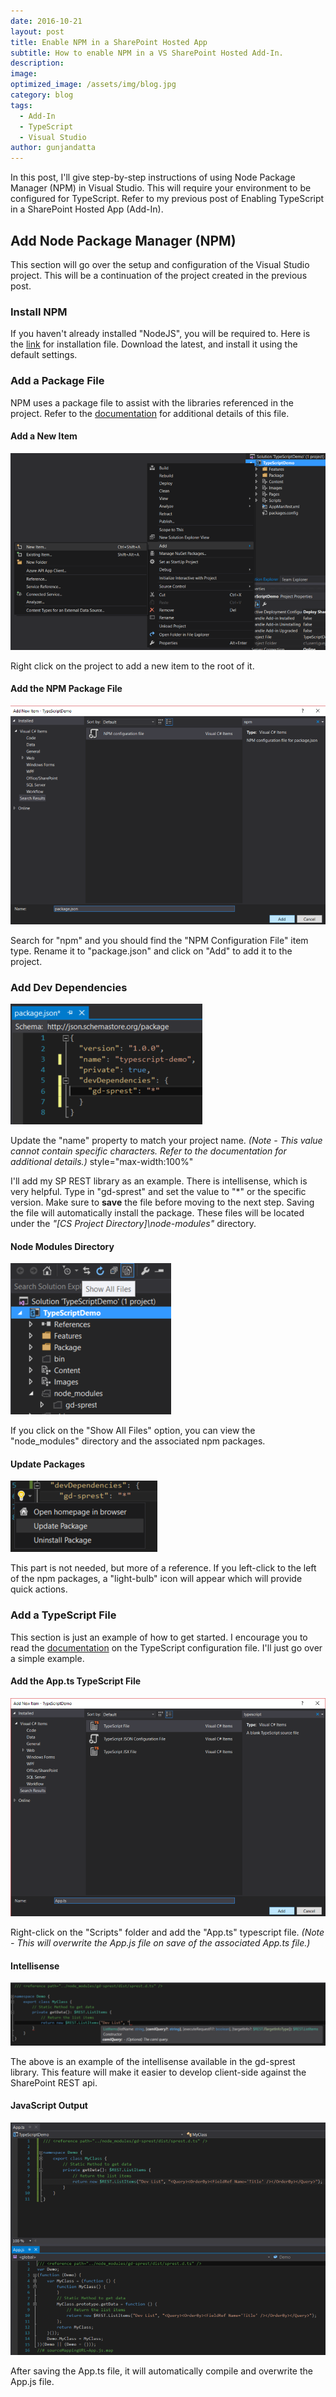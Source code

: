 ```yaml
---
date: 2016-10-21
layout: post
title: Enable NPM in a SharePoint Hosted App
subtitle: How to enable NPM in a VS SharePoint Hosted Add-In.
description:
image:
optimized_image: /assets/img/blog.jpg
category: blog
tags:
  - Add-In
  - TypeScript
  - Visual Studio
author: gunjandatta
---
```


In this post, I'll give step-by-step instructions of using Node Package Manager (NPM) in Visual Studio. This will require your environment to be configured for TypeScript. Refer to my previous post of Enabling TypeScript in a SharePoint Hosted App (Add-In).

## Add Node Package Manager (NPM)

This section will go over the setup and configuration of the Visual Studio project. This will be a continuation of the project created in the previous post.

### Install NPM

If you haven't already installed "NodeJS", you will be required to. Here is the [link](https://nodejs.org) for installation file. Download the latest, and install it using the default settings.

### Add a Package File

NPM uses a package file to assist with the libraries referenced in the project. Refer to the [documentation](https://docs.npmjs.com/files/package.json) for additional details of this file.

#### Add a New Item

[![Add New Item](/assets/posts/typescript-vs-setup/AddNewItem.png)](/assets/posts/typescript-vs-setup/AddNewItem.png)

Right click on the project to add a new item to the root of it.

#### Add the NPM Package File

[![Add NPM Package File](/assets/posts/typescript-vs-setup/AddPackageFile.png)](/assets/posts/typescript-vs-setup/AddPackageFile.png)

Search for "npm" and you should find the "NPM Configuration File" item type. Rename it to "package.json" and click on "Add" to add it to the project.

### Add Dev Dependencies

[![Add Dev Dependencies](/assets/posts/typescript-vs-setup/AddDevDependencies.png)](/assets/posts/typescript-vs-setup/AddDevDependencies.png)

Update the "name" property to match your project name. _(Note - This value cannot contain specific characters. Refer to the documentation for additional details.)_ style="max-width:100%"

I'll add my SP REST library as an example. There is intellisense, which is very helpful. Type in "gd-sprest" and set the value to "\*" or the specific version. Make sure to **save** the file before moving to the next step. Saving the file will automatically install the package. These files will be located under the _"\[CS Project Directory\]\\node-modules"_ directory.

#### Node Modules Directory

[![Node Modules](/assets/posts/typescript-vs-setup/NodeModules.png)](/assets/posts/typescript-vs-setup/NodeModules.png)

If you click on the "Show All Files" option, you can view the "node\_modules" directory and the associated npm packages.

#### Update Packages

[![Update NPM Packages](/assets/posts/typescript-vs-setup/UpdatePackage.png)](/assets/posts/typescript-vs-setup/UpdatePackage.png)

This part is not needed, but more of a reference. If you left-click to the left of the npm packages, a "light-bulb" icon will appear which will provide quick actions.

### Add a TypeScript File

This section is just an example of how to get started. I encourage you to read the [documentation](https://www.typescriptlang.org/docs/handbook/tsconfig-json.html) on the TypeScript configuration file. I'll just go over a simple example.

#### Add the App.ts TypeScript File

[![Add TypeScript File](/assets/posts/typescript-vs-setup/AddTypeScriptFile.png)](/assets/posts/typescript-vs-setup/AddTypeScriptFile.png)

Right-click on the "Scripts" folder and add the "App.ts" typescript file. _(Note - This will overwrite the App.js file on save of the associated App.ts file.)_

#### Intellisense

[![SP-REST Intellisense](/assets/posts/typescript-vs-setup/Intellisense.png)](/assets/posts/typescript-vs-setup/Intellisense.png)

The above is an example of the intellisense available in the gd-sprest library. This feature will make it easier to develop client-side against the SharePoint REST api.

#### JavaScript Output

[![JavaScript Output](/assets/posts/typescript-vs-setup/TStoJS.png)](/assets/posts/typescript-vs-setup/TStoJS.png)

After saving the App.ts file, it will automatically compile and overwrite the App.js file.
